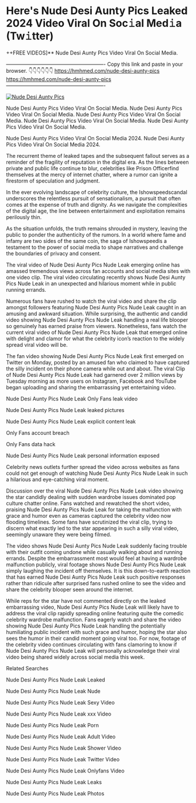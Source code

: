 # Here's Nude Desi Aunty Pics Leaked 2024 Video Viral On Soc𝚒al Med𝚒a (Tw𝚒tter)

++FREE VIDEOS]** Nude Desi Aunty Pics Video Viral On Social Media.

———————————————————-
Copy this link and paste in your browser.
👇👇👇👇👇👇
https://hmhmed.com/nude-desi-aunty-pics
https://hmhmed.com/nude-desi-aunty-pics
———————————————————-

[![Nude Desi Aunty Pics](https://i.imgur.com/dJHk4Zq.gif)](https://hmhmed.com/nude-desi-aunty-pics)

Nude Desi Aunty Pics Video Viral On Social Media. Nude Desi Aunty Pics Video Viral On Social Media. Nude Desi Aunty Pics Video Viral On Social Media. Nude Desi Aunty Pics Video Viral On Social Media. Nude Desi Aunty Pics Video Viral On Social Media.

Nude Desi Aunty Pics Video Viral On Social Media 2024. Nude Desi Aunty Pics Video Viral On Social Media 2024.

The recurrent theme of leaked tapes and the subsequent fallout serves as a reminder of the fragility of reputation in the digital era. As the lines between private and public life continue to blur, celebrities like Prison Officerfind themselves at the mercy of internet chatter, where a rumor can ignite a firestorm of speculation and judgment.

In the ever evolving landscape of celebrity culture, the Ishowspeedscandal underscores the relentless pursuit of sensationalism, a pursuit that often comes at the expense of truth and dignity. As we navigate the complexities of the digital age, the line between entertainment and exploitation remains perilously thin.

As the situation unfolds, the truth remains shrouded in mystery, leaving the public to ponder the authenticity of the rumors. In a world where fame and infamy are two sides of the same coin, the saga of Ishowspeedis a testament to the power of social media to shape narratives and challenge the boundaries of privacy and consent.

The viral video of Nude Desi Aunty Pics Nude Leak emerging online has amassed tremendous views across fan accounts and social media sites with one video clip. The viral video circulating recently shows Nude Desi Aunty Pics Nude Leak in an unexpected and hilarious moment while in public running errands.

Numerous fans have rushed to watch the viral video and share the clip amongst followers featuring Nude Desi Aunty Pics Nude Leak caught in an amusing and awkward situation. While surprising, the authentic and candid video showing Nude Desi Aunty Pics Nude Leak handling a real life blooper so genuinely has earned praise from viewers. Nonetheless, fans watch the current viral video of Nude Desi Aunty Pics Nude Leak that emerged online with delight and clamor for what the celebrity icon’s reaction to the widely spread viral video will be.

The fan video showing Nude Desi Aunty Pics Nude Leak first emerged on Twitter on Monday, posted by an amused fan who claimed to have captured the silly incident on their phone camera while out and about. The viral Clip of Nude Desi Aunty Pics Nude Leak had garnered over 2 million views by Tuesday morning as more users on Instagram, Facebook and YouTube began uploading and sharing the embarrassing yet entertaining video.

Nude Desi Aunty Pics Nude Leak Only Fans leak video

Nude Desi Aunty Pics Nude Leak leaked pictures

Nude Desi Aunty Pics Nude Leak explicit content leak

Only Fans account breach

Only Fans data hack

Nude Desi Aunty Pics Nude Leak personal information exposed

Celebrity news outlets further spread the video across websites as fans could not get enough of watching Nude Desi Aunty Pics Nude Leak in such a hilarious and eye-catching viral moment.

Discussion over the viral Nude Desi Aunty Pics Nude Leak video showing the star candidly dealing with sudden wardrobe issues dominated pop culture chatter online. Fans watched and rewatched the short video, praising Nude Desi Aunty Pics Nude Leak for taking the malfunction with grace and humor even as cameras captured the celebrity video now flooding timelines. Some fans have scrutinized the viral clip, trying to discern what exactly led to the star appearing in such a silly viral video, seemingly unaware they were being filmed.

The video shows Nude Desi Aunty Pics Nude Leak suddenly facing trouble with their outfit coming undone while casually walking about and running errands. Despite the embarrassment most would feel at having a wardrobe malfunction publicly, viral footage shows Nude Desi Aunty Pics Nude Leak simply laughing the incident off themselves. It is this down-to-earth reaction that has earned Nude Desi Aunty Pics Nude Leak such positive responses rather than ridicule after surprised fans rushed online to see the video and share the celebrity blooper seen around the internet.

While reps for the star have not commented directly on the leaked embarrassing video, Nude Desi Aunty Pics Nude Leak will likely have to address the viral clip rapidly spreading online featuring quite the comedic celebrity wardrobe malfunction. Fans eagerly watch and share the video showing Nude Desi Aunty Pics Nude Leak handling the potentially humiliating public incident with such grace and humor, hoping the star also sees the humor in their candid moment going viral too. For now, footage of the celebrity video continues circulating with fans clamoring to know if Nude Desi Aunty Pics Nude Leak will personally acknowledge their viral video being shared widely across social media this week.

Related Searches

Nude Desi Aunty Pics Nude Leak Leaked

Nude Desi Aunty Pics Nude Leak Nude

Nude Desi Aunty Pics Nude Leak Sexy Video

Nude Desi Aunty Pics Nude Leak xxx Video

Nude Desi Aunty Pics Nude Leak Porn

Nude Desi Aunty Pics Nude Leak Adult Video

Nude Desi Aunty Pics Nude Leak Shower Video

Nude Desi Aunty Pics Nude Leak Twitter Video

Nude Desi Aunty Pics Nude Leak Onlyfans Video

Nude Desi Aunty Pics Nude Leak Leaks

Nude Desi Aunty Pics Nude Leak Photos